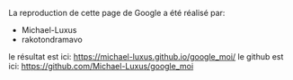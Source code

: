 La reproduction de cette page de Google a été réalisé par:

- Michael-Luxus
- rakotondramavo

le résultat est ici: https://michael-luxus.github.io/google_moi/
le github est ici: https://github.com/Michael-Luxus/google_moi


